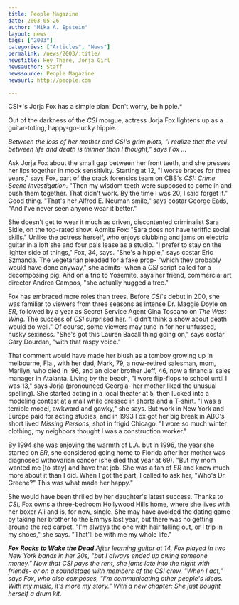 ```yaml
---
title: People Magazine
date: 2003-05-26
author: "Mika A. Epstein"
layout: news
tags: ["2003"]
categories: ["Articles", "News"]
permalink: /news/2003/:title/
newstitle: Hey There, Jorja Girl
newsauthor: Staff
newssource: People Magazine
newsurl: http://people.com

---
```


CSI*'s Jorja Fox has a simple plan: Don't worry, be hippie.*

Out of the darkness of the *CSI* morgue, actress Jorja Fox lightens up as a guitar-toting, happy-go-lucky hippie.

*Between the loss of her mother and *CSI*'s grim plots, "I realize that the veil between life and death is thinner than I thought," says Fox ...*

Ask Jorja Fox about the small gap between her front teeth, and she presses her lips together in mock sensitivity. Starting at 12, "I worse braces for three years," says Fox, part of the crack forensics team on CBS's *CSI: Crime Scene Investigation*. "Then my wisdom teeth were supposed to come in and push them together. That didn't work. By the time I was 20, I said forget it." Good thing. "That's her Alfred E. Neuman smile," says costar George Eads, "And I've never seen anyone wear it better."

She doesn't get to wear it much as driven, discontented criminalist Sara Sidle, on the top-rated show. Admits Fox: "Sara does not have teriffic social skills." Unlike the actress herself, who enjoys clubbing and jams on electric guitar in a loft she and four pals lease as a studio. "I prefer to stay on the lighter side of things," Fox, 34, says. "She's a hippie," says costar Eric Szmanda. The vegetarian pleaded for a fake prop- "which they probably would have done anyway," she admits- when a *CSI* script called for a decomposing pig. And on a trip to Yosemite, says her friend, commercial art director Andrea Campos, "she actually hugged a tree."

Fox has embraced more roles than trees. Before *CSI*'s debut in 200, she was familiar to viewers from three seasons as intense Dr. Maggie Doyle on *ER*, followed by a year as Secret Service Agent Gina Toscano on *The West Wing*. The success of *CSI* surprised her. "I didn't think a show about death would do well." Of course, some viewers may tune in for her unfussed, husky sexiness. "She's got this Lauren Bacall thing going on," says costar Gary Dourdan, "with that raspy voice."

That comment would have made her blush as a tomboy growing up in melbourne, Fla., with her dad, Mark, 79, a now-retired salesman, mom, Marilyn, who died in '96, and an older brother Jeff, 46, now a financial sales manager in Atalanta. Living by the beach, "I wore flip-flops to school until I was 13," says Jorja (pronounced Georgia- her mother liked the unusual spelling). She started acting in a local theater at 5, then lucked into a modeling contest at a mall while dressed in shorts and a T-shirt. "I was a terrible model, awkward and gawky," she says. But work in New York and Europe paid for acting studies, and in 1993 Fox got her big break in ABC's short lived *Missing Persons*, shot in frigid Chicago. "I wore so much winter clothing, my neighbors thought I was a construction worker."

By 1994 she was enjoying the warmth of L.A. but in 1996, the year she started on *ER*, she considered going home to Florida after her mother was diagnosed withovarian cancer (she died that year at 69). "But my mom wanted me [to stay] and have that job. She was a fan of *ER* and knew much more about it than I did. When I got the part, I called to ask her, "Who's Dr. Greene?" This was what made her happy."

She would have been thrilled by her daughter's latest success. Thanks to *CSI*, Fox owns a three-bedroom Hollywood Hills home, where she lives with her boxer Ali and is, for now, single. She may have avoided the dating game by taking her brother to the Emmys last year, but there was no getting around the red carpet. "I'm always the one with hair falling out, or I trip in my shoes," she says. "That'll be with me my whole life."

***Fox Rocks to Wake the Dead**
After learning guitar at 14, Fox played in two New York bands in her 20s, "but I always ended up owing someone money." Now that *CSI* pays the rent, she jams late into the night with friends- or on a soundstage with members of the *CSI* crew. "When I act," says Fox, who also composes, "I'm communicating other people's ideas. With my music, it's more *my* story." With a new chapter: She just bought herself a drum kit.*
